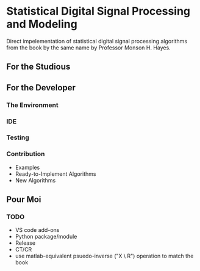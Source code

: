 # Statistical Digital Signal Processing and Modeling

Direct impelementation of statistical digital signal processing algorithms from the book by the same name by Professor Monson H. Hayes.

## For the Studious

## For the Developer

### The Environment

### IDE

### Testing

### Contribution

- Examples
- Ready-to-Implement Algorithms
- New Algorithms

## Pour Moi

### TODO

- VS code add-ons
- Python package/module
- Release
- CT/CR
- use matlab-equivalent psuedo-inverse ("X \ R") operation to match the book